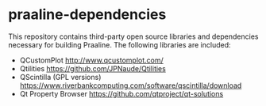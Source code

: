 # praaline-dependencies

This repository contains third-party open source libraries and dependencies necessary for building Praaline. The following libraries are included:
- QCustomPlot http://www.qcustomplot.com/
- Qtilities https://github.com/JPNaude/Qtilities
- QScintilla (GPL versions) https://www.riverbankcomputing.com/software/qscintilla/download
- Qt Property Browser https://github.com/qtproject/qt-solutions


